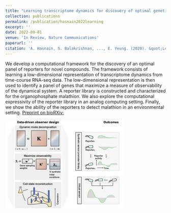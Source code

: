 ```yaml
---
title: "Learning transcriptome dynamics for discovery of optimal genetic reporters of novel compounds"
collection: publications
permalink: /publication/hasnain2022learning
excerpt: ''
date: 2022-09-01
venue: 'In Review, Nature Communications'
paperurl: ''
citation: 'A. Hasnain, S. Balakrishnan, ..., E. Yeung. (2020). &quot;Learning transcriptome dynamics for discovery of optimal genetic reporters of novel compounds.&quot; bioRXiv preprint https://doi.org/10.1101/2022.05.27.493781.'
---
```

 We develop a computational framework for the discovery of an optimal panel of reporters for novel compounds. The framework consists of learning a low-dimensional representation of transcriptome dynamics from time-course RNA-seq data. The low-dimensional representation is then used to identify a panel of genes that maximize a measure of observability of the dynamical system. A reporter library is constructed and characterized for the organophosphate malathion. We also explore the computational expressivity of the reporter library in an analog computing setting. Finally, we show the ability of the reporters to detect malathion in an environmental setting.
[Preprint on bioRXiv:](https://www.biorxiv.org/content/10.1101/2022.05.27.493781v1)

![feature](/images/hasnain2022learning_feature.jpg)